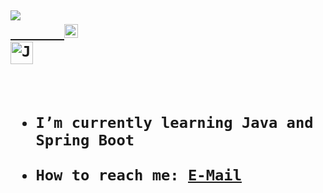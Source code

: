 <h1>
    <a href="https://git.io/typing-svg%22%3E
      <!-- <img src="https://readme-typing-svg.herokuapp.com/?lines=Hello,+There!+👋;I%27m+Merve....;A+developer+from+Earth;&center=true&size=30%22%3E -->
      <img src="https://readme-typing-svg.herokuapp.com/?lines=Hello,+There!+👋;I%27m+Merve....;A+developer+from+Earth;&center=true&size=30%22%3E
    </a>
  </h1>

  <h5 align="center">
    <code>
      <a href="https://www.linkedin.com/in/merveeozkan/" title="LinkedIn Profile"><img width="22" src="https://raw.githubusercontent.com/ramazansancar/ramazansancar/main/images/linkedin.svg%22%3E LinkedIn</a> 
      </code>
    <code></code>

  </h5>
<br>

<p align="left">
<a href="https://www.oracle.com/java/" target="_blank" rel="noreferrer"><img src="https://raw.githubusercontent.com/danielcranney/readme-generator/main/public/icons/skills/java-colored.svg" width="36" height="36" alt="Java" /></a>

-  I’m currently learning Java and Spring Boot
-  How to reach me: [E-Mail](mailto:merveozkan.dev@gmail.com)
